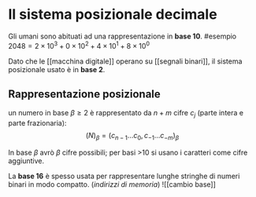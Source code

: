 # Il sistema posizionale decimale
Gli umani sono abituati ad una rappresentazione in **base 10**.
#esempio 
$\quad2048 = 2\times10^3 + 0\times10^2+4\times10^1+8\times10^0$

Dato che le [[macchina digitale]] operano su [[segnali binari]], il sistema posizionale usato è in **base 2**.

## Rappresentazione posizionale
un numero in base $\beta \geq 2$ è rappresentato da $n+m$ cifre $c_j$ (parte intera e parte frazionaria):
$$(N)_\beta = (c_{n-1}...c_0,c_{-1}...c_{-m})_\beta$$ 

In base $\beta$ avrò $\beta$ cifre possibili; per basi >10 si usano i caratteri come cifre aggiuntive.

La **base 16** è spesso usata per rappresentare lunghe stringhe di numeri binari in modo compatto. (*indirizzi di memoria*)
![[cambio base]]
